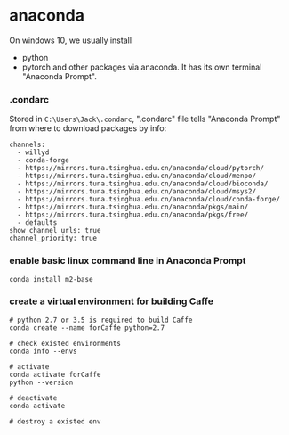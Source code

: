 # anaconda
On windows 10, we usually install 
+ python
+ pytorch
and other packages via anaconda. It has its own terminal "Anaconda Prompt".
### .condarc
Stored in `C:\Users\Jack\.condarc`, ".condarc" file tells "Anaconda Prompt" from where to download packages by info:
```
channels:
  - willyd
  - conda-forge
  - https://mirrors.tuna.tsinghua.edu.cn/anaconda/cloud/pytorch/
  - https://mirrors.tuna.tsinghua.edu.cn/anaconda/cloud/menpo/
  - https://mirrors.tuna.tsinghua.edu.cn/anaconda/cloud/bioconda/
  - https://mirrors.tuna.tsinghua.edu.cn/anaconda/cloud/msys2/
  - https://mirrors.tuna.tsinghua.edu.cn/anaconda/cloud/conda-forge/
  - https://mirrors.tuna.tsinghua.edu.cn/anaconda/pkgs/main/
  - https://mirrors.tuna.tsinghua.edu.cn/anaconda/pkgs/free/
  - defaults
show_channel_urls: true
channel_priority: true
```
### enable basic linux command line in Anaconda Prompt
```
conda install m2-base
```
### create a virtual environment for building Caffe
```
# python 2.7 or 3.5 is required to build Caffe
conda create --name forCaffe python=2.7

# check existed environments
conda info --envs

# activate
conda activate forCaffe
python --version

# deactivate
conda activate

# destroy a existed env
```
